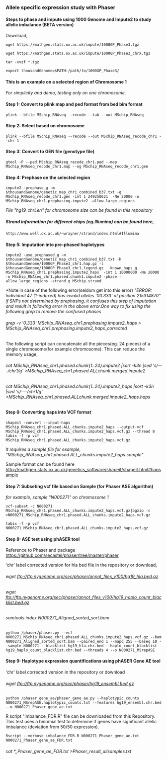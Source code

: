 ### Allele specific expression study with Phaser

#### Steps to phase and impute using 1000 Genome and Impute2 to study allelic imbalance  (BETA version)


Download,
```
wget https://mathgen.stats.ox.ac.uk/impute/1000GP_Phase3.tgz

wget https://mathgen.stats.ox.ac.uk/impute/1000GP_Phase3_chrX.tgz

tar -xvzf *.tgz

export thousandGenome=$PATH:/path/to/1000GP_Phase3/

```

#### This is an example on a selected region of Chromosome 1

*For simplicity and demo, testing only on one chromosome.* 

#### Step 1: Convert to plink map and ped format from bed bim format

```
plink --bfile MSchip_RNAseq --recode --tab --out MSchip_RNAseq
```

#### Step 2: Select based on chromosome

```
plink --bfile MSchip_RNAseq --recode --out MSchip_RNAseq_recode_chr1 --chr 1
```

#### Step 3: Convert to GEN file (genotype file) 

```
gtool -P --ped MSchip_RNAseq_recode_chr1.ped --map MSchip_RNAseq_recode_chr1.map --og MSchip_RNAseq_recode_chr1.gen
```

#### Step 4: Prephase on the selected region 

```
impute2 -prephase_g -m $thousandGenome/genetic_map_chr1_combined_b37.txt -g MSchip_RNAseq_recode_chr1.gen -int 1 249250621  -Ne 20000 -o MSchip_RNAseq_chr1.prephasing.impute2 -allow_large_regions
```

*File "hg19_chrLen" for chromosome size can be found in this repository*

##### Strand information for different chips (eg.Illumina) can be found here,
```
http://www.well.ox.ac.uk/~wrayner/strand/index.html#Illumina
```

#### Step 5: Imputation into pre-phased haplotypes

```
impute2 -use_prephased_g -m $thousandGenome/genetic_map_chr1_combined_b37.txt -h $thousandGenome/1000GP_Phase3_chr1.hap.gz -l $thousandGenome/1000GP_Phase3_chr1.legend.gz  -known_haps_g MSchip_RNAseq_chr1.prephasing.impute2_haps  -int 1 10000000 -Ne 20000  -o MSchip_RNAseq_chr1.phased.chunk1.impute2 -phase -allow_large_regions -strand_g MSchip.strand
```



*Note in case of the following error(seldom get into this error)
*"ERROR: Individual 47 (1-indexed) has invalid alleles '00.333' at position 215314870"*
*if SNPs not determined by prephasing, it confuses this step of imputation  and result in following error in the above error.One way to fix using the following grep to remove the confused phases*
###### grep -v '0.333' MSchip_RNAseq_chr1.prephasing.impute2_haps > MSchip_RNAseq_chr1.prephasing.impute2_haps_corrected






The following script can concatenate all the pieces(eg. 24 pieces) of a single chromosome(for example chromosome). This can reduce the memory usage,
###### cat MSchip_RNAseq_chr1.phased.chunk{1..24}.impute2 |sort -k3n |sed 's/---/chr1/g' >MSchip_RNAseq_chr1.phased.ALLchunk.merged.impute2

###### cat MSchip_RNAseq_chr1.phased.chunk{1..24}.impute2_haps |sort -k3n |sed 's/---/chr1/g' >MSchip_RNAseq_chr1.phased.ALLchunk.merged.impute2_haps.haps

#### Step 6: Converting haps into VCF format
```
shapeit -convert --input-haps MSchip_RNAseq_chr1.phased.ALL_chunks.impute2_haps --output-vcf MSchip_RNAseq_chr1.phased.ALL_chunks.impute2_haps.vcf.gz --thread 8
tabix -f -p vcf MSchip_RNAseq_chr1.phased.ALL_chunks.impute2_haps.vcf.gz
```
*It requires a sample file for example, "MSchip_RNAseq_chr1.phased.ALL_chunks.impute2_haps.sample"*

Sample format can be found here http://mathgen.stats.ox.ac.uk/genetics_software/shapeit/shapeit.html#hapsample

#### Step 7: Subseting vcf file based on Sample (for Phaser ASE algorithm)
*for example, sample "N000271" on chromosome 1*
```
vcf-subset -c N000271 MSchip_RNAseq_chr1.phased.ALL_chunks.impute2_haps.vcf.gz|bgzip -c >N000271_MSchip_RNAseq_chr1.phased.ALL_chunks.impute2_haps.vcf.gz

tabix -f -p vcf N000271_MSchip_RNAseq_chr1.phased.ALL_chunks.impute2_haps.vcf.gz
```

#### Step 8: ASE test using phASER tool

Reference to Phaser and package https://github.com/secastel/phaser/tree/master/phaser

'chr' label corrected version for hla bed file in the repository or download,
###### wget ftp://ftp.nygenome.org/sec/phaser/annot_files_v100/hg19_hla.bed.gz
###### wget ftp://ftp.nygenome.org/sec/phaser/annot_files_v100/hg19_haplo_count_blacklist.bed.gz

###### samtools index N000271_Aligned_sorted_sort.bam 

```
python /phaser/phaser.py --vcf N000271_MSchip_RNAseq_chr1.phased.ALL_chunks.impute2_haps.vcf.gz --bam  N000271_Aligned_sorted_sort.bam --paired_end 1 --mapq 255 --baseq 10 --sample N000271 --blacklist hg19_hla.chr.bed --haplo_count_blacklist hg19_haplo_count_blacklist.chr.bed --threads 4 --o N000271_MSrepASE
```
#### Step 9: Haplotype expression quantifications using phASER Gene AE tool

'chr' label corrected version in the repository or download
###### wget ftp://ftp.nygenome.org/sec/phaser/hg19_ensembl.bed.gz

```
python /phaser_gene_ae/phaser_gene_ae.py --haplotypic_counts N000271_MSrepASE.haplotypic_counts.txt --features hg19_ensembl.chr.bed --o N000271_Phaser_gene_ae.txt
```
R script "imbalance_FDR.R" file can be downloaded from this Repository. This test uses a binomial test to determine if genes have significant allelic imbalance (deviation from 50/50 expression).
```
Rscript --verbose imbalance_FDR.R N000271_Phaser_gene_ae.txt N000271_Phaser_gene_ae_FDR.txt 
```

###### cat *_Phaser_gene_ae_FDR.txt >Phaser_result_allsamples.txt
